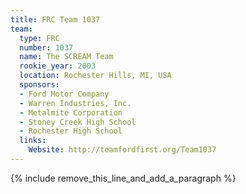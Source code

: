 ```yaml
---
title: FRC Team 1037
team:
  type: FRC
  number: 1037
  name: The SCREAM Team
  rookie_year: 2003
  location: Rochester Hills, MI, USA
  sponsors:
  - Ford Motor Company
  - Warren Industries, Inc.
  - Metalmite Corporation
  - Stoney Creek High School
  - Rochester High School
  links:
    Website: http://teamfordfirst.org/Team1037
---
```


{% include remove_this_line_and_add_a_paragraph %}